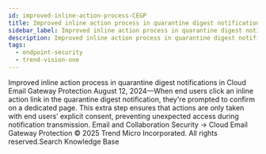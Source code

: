 ```yaml
---
id: improved-inline-action-process-CEGP
title: Improved inline action process in quarantine digest notifications in Cloud Email Gateway Protection
sidebar_label: Improved inline action process in quarantine digest notifications in Cloud Email Gateway Protection
description: Improved inline action process in quarantine digest notifications in Cloud Email Gateway Protection
tags:
  - endpoint-security
  - trend-vision-one
---
```


 Improved inline action process in quarantine digest notifications in Cloud Email Gateway Protection August 12, 2024—When end users click an inline action link in the quarantine digest notification, they're prompted to confirm on a dedicated page. This extra step ensures that actions are only taken with end users’ explicit consent, preventing unexpected access during notification transmission. Email and Collaboration Security → Cloud Email Gateway Protection © 2025 Trend Micro Incorporated. All rights reserved.Search Knowledge Base